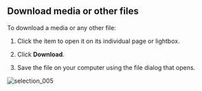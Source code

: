 ## Download media or other files

To download a media or any other file:


  1. Click the item to open it on its individual page or lightbox.

  2. Click **Download**.

  3. Save the file on your computer using the file dialog that opens.

  ![selection_005](https://cloud.githubusercontent.com/assets/1140051/7610802/6e451bc2-f99d-11e4-8f0c-79e8722d0525.png)
